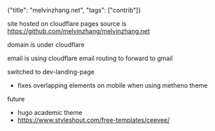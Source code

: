{"title": "melvinzhang.net", "tags": ["contrib"]}

site hosted on cloudflare pages
source is https://github.com/melvinzhang/melvinzhang.net

domain is under cloudflare

email is using cloudflare email routing to forward to gmail

switched to dev-landing-page
* fixes overlapping elements on mobile when using metheno theme

future
* hugo academic theme
* https://www.styleshout.com/free-templates/ceevee/
